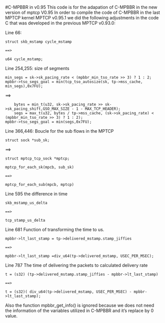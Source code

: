 #C-MPBBR in v0.95 
This code is for the adapation of C-MPBBR in the new version of mptcp V0.95
In order to compile the code of C-MPBBR in the last MPTCP kernel MPTCP v0.95.1 we
did the following adjustments in the code C that was developed in the previous MPTCP
v0.93.0:

Line 66:

    struct skb_mstamp cycle_mstamp 
    
    ==> 
    
    u64 cycle_mstamp;

Line 254,255: size of segments

	min_segs = sk->sk_pacing_rate < (mpbbr_min_tso_rate >> 3) ? 1 : 2;
	mpbbr->tso_segs_goal = min(tcp_tso_autosize(sk, tp->mss_cache, min_segs),0x7FU);

==>
    
    	bytes = min_t(u32, sk->sk_pacing_rate >> sk->sk_pacing_shift,GSO_MAX_SIZE - 1 - MAX_TCP_HEADER);
    	segs = max_t(u32, bytes / tp->mss_cache, (sk->sk_pacing_rate) < (mpbbr_min_tso_rate >> 3) ? 1 : 2);
	mpbbr->tso_segs_goal = min(segs,0x7FU);

Line 366,446: Boucle for the sub flows in the MPTCP
    
    struct sock *sub_sk;			   

==> 

    struct mptcp_tcp_sock *mptcp;
    
    mptcp_for_each_sk(mpcb, sub_sk) 
    
    ==>   
    
    mptcp_for_each_sub(mpcb, mptcp)

Line 595	the difference in time
    
    skb_mstamp_us_delta 
    
    ==> 
    
    tcp_stamp_us_delta

Line 681 	Function of transforming the time to us.
    
    mpbbr->lt_last_stamp = tp->delivered_mstamp.stamp_jiffies 
    
    ==>  	
    
    mpbbr->lt_last_stamp =div_u64(tp->delivered_mstamp, USEC_PER_MSEC);

Line 787	The time of delivering the packets to calculated delivery rate
    
    t = (s32) (tp->delivered_mstamp.stamp_jiffies - mpbbr->lt_last_stamp)  
    
    ==> 
    
    t = (s32)( div_u64(tp->delivered_mstamp, USEC_PER_MSEC) - mpbbr->lt_last_stamp);

Also the function mpbbr_get_info() is ignored because we does not need the information of the variables utilized in C-MPBBR and it’s replace by 0 value.

